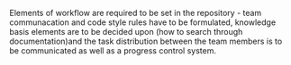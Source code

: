 Elements of workflow are required to be set in the repository - 
team communacation and code style rules have to be formulated, knowledge basis elements are to be decided upon (how to search through documentation)and the task distribution between the team members is to be communicated as well as a progress control system.